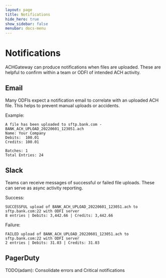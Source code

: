 ```yaml
---
layout: page
title: Notifications
hide_hero: true
show_sidebar: false
menubar: docs-menu
---
```


# Notifications

ACHGateway can produce notifications when files are uploaded. These are helpful to confirm within a team or ODFI of intended ACH activity.

## Email

Many ODFIs expect a notification email to correlate with an uploaded ACH file. This helps to prevent manual uploads or accidents.

Example:
```
A file has been uploaded to sftp.bank.com - BANK_ACH_UPLOAD_20220601_123051.ach
Name: Your Company
Debits:  100.01
Credits: 100.01

Batches: 1
Total Entries: 24
```

## Slack

Teams can receive messages of successful or failed file uploads. These can serve as async activity reporting.

Success:
```
SUCCESSFUL upload of BANK_ACH_UPLOAD_20220601_123051.ach to sftp.bank.com:22 with ODFI server
8 entries | Debits: 3,442.66 | Credits: 3,442.66
```

Failure:
```
FAILED upload of BANK_ACH_UPLOAD_20220601_123051.ach to sftp.bank.com:22 with ODFI server
2 entries | Debits: 31.03 | Credits: 31.03
```

## PagerDuty

TODO(adam): Consolidate errors and Critical notifications
